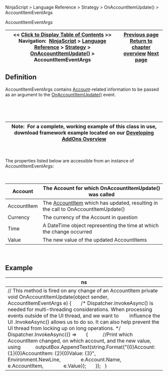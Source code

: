 ﻿


NinjaScript \> Language Reference \> Strategy \> OnAccountItemUpdate() \> AccountItemEventArgs






















AccountItemEventArgs







| \<\< [Click to Display Table of Contents](accountitemeventargs.md) \>\> **Navigation:**     [NinjaScript](ninjascript-1.md) \> [Language Reference](language_reference_wip-1.md) \> [Strategy](strategy-1.md) \> [OnAccountItemUpdate()](onaccountitemupdate-1.md) \> AccountItemEventArgs | [Previous page](onaccountitemupdate-1.md) [Return to chapter overview](onaccountitemupdate-1.md) [Next page](onexecutionupdate-1.md) |
| --- | --- |











## Definition


AccountItemEventArgs contains [Account](account_class-1.md)\-related information to be passed as an argument to the [OnAccountItemUpdate(](onaccountitemupdate-1.md)[)](accountitemupdate-1.md) event.


 


 




| Note:  For a complete, working example of this class in use, download framework example located on our [Developing AddOns Overview](developing_add_ons-1.md) |
| --- |



 


The properties listed below are accessible from an instance of AccountItemEventArgs:


 




| Account | The Account for which OnAccountItemUpdate() was called |
| --- | --- |
| AccountItem | The [AccountItem](accountitem-1.md) which has updated, resulting in the call to OnAccountItemUpdate() |
| Currency | The currency of the Account in question |
| Time | A DateTime object representing the time at which the change occurred |
| Value | The new value of the updated AccountItems |



 


## Example




| ns |
| --- |
| // This method is fired on any change of an AccountItem private void OnAccountItemUpdate(object sender, AccountItemEventArgs e) {        /\* Dispatcher.InvokeAsync() is needed for multi\-threading considerations. When processing events outside of the UI thread, and we want to         influence the UI .InvokeAsync() allows us to do so. It can also help prevent the UI thread from locking up on long operations. \*/        Dispatcher.InvokeAsync(() \=\>        {            //Print which AccountItem changed, on which account, and the new value, using            outputBox.AppendText(string.Format("{0}Account: {1}{0}AccountItem: {2}{0}Value: {3}",                Environment.NewLine,                e.Account.Name,                e.AccountItem,                e.Value));        });   } |









